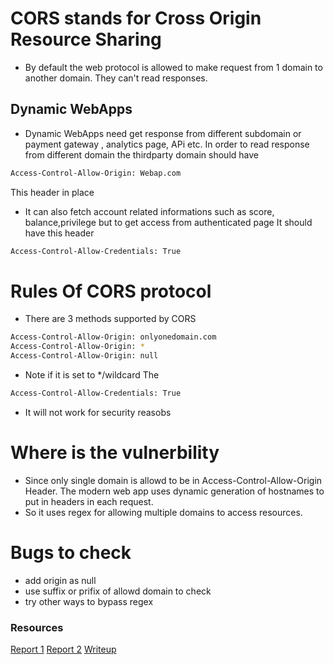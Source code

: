 # CORS stands for Cross Origin Resource Sharing
- By default the web protocol is allowed to make request from 1 domain to another domain.
They can't read responses.

## Dynamic WebApps
- Dynamic WebApps need get response from different subdomain or payment gateway , analytics page, APi etc.
In order to read response from different domain the thirdparty domain should have
```bash
Access-Control-Allow-Origin: Webap.com
```
This header in place

- It can also fetch account related informations such as score, balance,privilege but to get access from authenticated page
It should have this header
```bash
Access-Control-Allow-Credentials: True
```

# Rules Of CORS protocol
- There are 3 methods supported by CORS
```bash
Access-Control-Allow-Origin: onlyonedomain.com
Access-Control-Allow-Origin: *
Access-Control-Allow-Origin: null
```
- Note if it is set to */wildcard The
```bash
Access-Control-Allow-Credentials: True
```
- It will not work for security reasobs

# Where is the vulnerbility
- Since only single domain is allowd to be in Access-Control-Allow-Origin Header. The modern web app uses dynamic generation of hostnames to put in headers in each request.
- So it uses regex for allowing multiple domains to access resources.

# Bugs to check
- add origin as null
- use suffix or prifix of allowd domain to check
- try other ways to bypass regex

### Resources
[Report 1](https://hackerone.com/reports/426165)
[Report 2](https://hackerone.com/reports/470298)
[Writeup](http://blog.portswigger.net/2016/10/exploiting-cors-misconfigurations-for.html)
